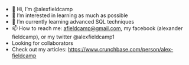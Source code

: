 - 👋 Hi, I’m @alexfieldcamp
- 👀 I’m interested in learning as much as possible
- 🌱 I’m currently learning advanced SQL techniques
- 📫 How to reach me: afieldcamp@gmail.com, my facebook (alexander fieldcamp), or my twitter @alexfieldcamp1
- Looking for collaborators 
- Check out my articles: https://www.crunchbase.com/person/alex-fieldcamp
<!---
alexfieldcamp/alexfieldcamp is a ✨ special ✨ repository because its `README.md` (this file) appears on your GitHub profile.
You can click the Preview link to take a look at your changes.
--->
